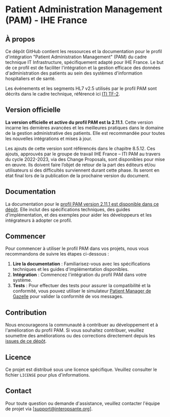 # Patient Administration Management (PAM) - IHE France

## À propos

Ce dépôt GitHub contient les ressources et la documentation pour le profil d'intégration "Patient Administration Management" (PAM) du cadre technique IT Infrastructure, spécifiquement adapté pour IHE France. Le but de ce profil est de faciliter l'intégration et la gestion efficace des données d'administration des patients au sein des systèmes d'information hospitaliers et de santé.

Les événements et les segments HL7 v2.5 utilisés par le profil PAM sont décrits dans le cadre technique, référencé ici [ITI TF-2](https://profiles.ihe.net/ITI/TF/Volume2/index.html).

## Version officielle

**La version officielle et active du profil PAM est la 2.11.1**. Cette version incarne les dernières avancées et les meilleures pratiques dans le domaine de la gestion administrative des patients. Elle est recommandée pour toutes les nouvelles intégrations et mises à jour.

Les ajouts de cette version sont référencés dans le chapitre 8.5.12. Ces ajouts, approuvés par le groupe de travail IHE France – ITI PAM au travers du cycle 2022-2023, via des Change Proposals, sont disponibles pour mise en œuvre. Ils doivent faire l’objet de retour de la part des éditeurs et/ou utilisateurs si des difficultés surviennent durant cette phase. Ils seront en état final lors de la publication de la prochaine version du document.

## Documentation

La documentation pour le [profil PAM version 2.11.1 est disponible dans ce dépôt](). Elle inclut des spécifications techniques, des guides d'implémentation, et des exemples pour aider les développeurs et les intégrateurs à adopter ce profil.

## Commencer

Pour commencer à utiliser le profil PAM dans vos projets, nous vous recommandons de suivre les étapes ci-dessous :

1. **Lire la documentation** : Familiarisez-vous avec les spécifications techniques et les guides d'implémentation disponibles.
2. **Intégration** : Commencez l'intégration du profil PAM dans votre système.
3. **Tests** : Pour effectuer des tests pour assurer la compatibilité et la conformité, vous pouvez utiliser le simulateur [Patient Manager de Gazelle](https://interop.esante.gouv.fr/PatientManager/home.seam) pour valider la conformité de vos messages. 

## Contribution

Nous encourageons la communauté à contribuer au développement et à l'amélioration du profil PAM. Si vous souhaitez contribuer, veuillez soumettre des améliorations ou des corrections directement depuis les [issues de ce dépôt](https://github.com/Interop-Sante/ihe.iti.pam.fr/issues).

## Licence

Ce projet est distribué sous une licence spécifique. Veuillez consulter le fichier `LICENSE` pour plus d'informations.

## Contact

Pour toute question ou demande d'assistance, veuillez contacter l'équipe de projet via [support@interopsante.org].

